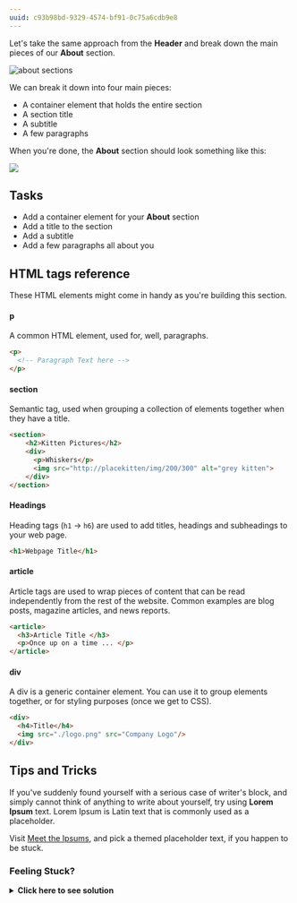 ```yaml
---
uuid: c93b98bd-9329-4574-bf91-0c75a6cdb9e8
---
```

Let's take the same approach from the **Header** and break down the main pieces of our **About** section.

![about sections](https://d3vv6lp55qjaqc.cloudfront.net/items/3Q041Z0f0J1K3L2e1207/%5B11d28338047cc6565674104b4059d6f9%5D_Image+2017-08-26+at+2.02.24+PM.png?X-CloudApp-Visitor-Id=2818368)


We can break it down into four main pieces:

- A container element that holds the entire section
- A section title
- A subtitle
- A few paragraphs

When you're done, the **About** section should look something like this:

![](https://cl.ly/1a3y2a3A303q/Image%202017-12-19%20at%201.33.45%20PM.png)

## Tasks

- Add a container element for your **About** section
- Add a title to the section
- Add a subtitle
- Add a few paragraphs all about you


## HTML tags reference

These HTML elements might come in handy as you're building this section.

#### p

A common HTML element, used for, well, paragraphs.

```html
<p>
  <!-- Paragraph Text here -->
</p>
```

#### section

Semantic tag, used when grouping a collection of elements together when they have a title.

```html
<section>
    <h2>Kitten Pictures</h2>
    <div>
      <p>Whiskers</p>
      <img src="http://placekitten/img/200/300" alt="grey kitten">
    </div>
</section>
```

#### Headings

Heading tags (`h1` -> `h6`) are used to add titles, headings and subheadings to your web page.

```html
<h1>Webpage Title</h1>
```


#### article

Article tags are used to wrap pieces of content that can be read independently from the rest of the website. Common examples are blog posts, magazine articles, and news reports.

```html
<article>
  <h3>Article Title </h3>
  <p>Once up on a time ... </p>
</article>
```

#### div

A div is a generic container element. You can use it to group elements together, or for styling purposes (once we get to CSS).

```html
<div>
  <h4>Title</h4>
  <img src="./logo.png" src="Company Logo"/>
</div>
```

## Tips and Tricks

If you've suddenly found yourself with a serious case of writer's block, and simply cannot think of anything to write about yourself, try using **Lorem Ipsum** text. Lorem Ipsum is Latin text that is commonly used as a placeholder.

Visit [Meet the Ipsums](http://meettheipsums.com/), and pick a themed placeholder text, if you happen to be stuck.

### Feeling Stuck? 

<details>
  <summary><strong>Click here to see solution</strong></summary>
  Verify that your About Section structure looks similar to the following:

  ```html
  <section>
    <h2>About</h2>
      <h4>I'm a subtitle</h4>
    <p>
      Lorem ipsum dolor sit amet, consectetur adipiscing elit. Integer eu justo ac ex consequat eleifend in quis risus. Maecenas imperdiet diam at tincidunt tincidunt.
    </p>

    <p>
      Quisque pellentesque arcu varius lacus tempor, eget semper turpis eleifend. Vivamus nisl ante, ultricies et maximus at, aliquet sit amet ante.
    </p>
  </section>
  ```
</details>